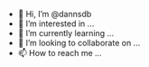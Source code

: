 - 👋 Hi, I’m @dannsdb
- 👀 I’m interested in ...
- 🌱 I’m currently learning ...
- 💞️ I’m looking to collaborate on ...
- 📫 How to reach me ...

<!---
dannsdb/dannsdb is a ✨ special ✨ repository because its `README.md` (this file) appears on your GitHub profile.
You can click the Preview link to take a look at your changes.
--->
